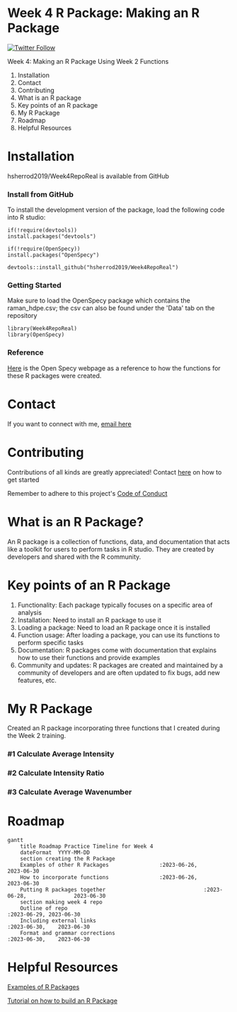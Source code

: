 # Week 4 R Package: Making an R Package

[![Twitter Follow](https://img.shields.io/twitter/follow/csulb?style=social)](https://twitter.com/csulb/with_replies)

Week 4: Making an R Package Using Week 2 Functions
1. Installation
2. Contact
3. Contributing
4. What is an R package
5. Key points of an R package
6. My R Package
7. Roadmap
8. Helpful Resources

# Installation
hsherrod2019/Week4RepoReal is available from GitHub

### Install from GitHub
To install the development version of the package, load the following code into R studio:
```
if(!require(devtools))
install.packages("devtools")

if(!require(OpenSpecy))
install.packages("OpenSpecy")

devtools::install_github("hsherrod2019/Week4RepoReal")
```

### Getting Started
Make sure to load the OpenSpecy package which contains the raman_hdpe.csv; the csv can also be found under the 'Data' tab on the repository
```
library(Week4RepoReal)
library(OpenSpecy)
```
### Reference
[Here](https://github.com/wincowgerDEV/OpenSpecy-package) is the Open Specy webpage as a reference to how the functions for these R packages were created.


# Contact
If you want to connect with me, [email here](mailto:hannah@mooreplasticresearch.org)

# Contributing
Contributions of all kinds are greatly appreciated!
Contact [here](mailto:hannah@mooreplasticresearch.org) on how to get started

Remember to adhere to this project's [Code of Conduct](https://github.com/Cambalab/fake-data-generator/blob/master/.github/CODE_OF_CONDUCT.md)

# What is an R Package?
An R package is a collection of functions, data, and documentation that acts like a toolkit for users to perform tasks in R studio. They are created by developers and shared with the R community.

# Key points of an R Package
1. Functionality: Each package typically focuses on a specific area of analysis
2. Installation: Need to install an R package to use it
3. Loading a package: Need to load an R package once it is installed
4. Function usage: After loading a package, you can use its functions to perform specific tasks
5. Documentation: R packages come with documentation that explains how to use their functions and provide examples
6. Community and updates: R packages are created and maintained by a community of developers and are often updated to fix bugs, add new features, etc.

# My R Package
Created an R package incorporating three functions that I created during the Week 2 training.

### #1 Calculate Average Intensity
### #2 Calculate Intensity Ratio
### #3 Calculate Average Wavenumber

# Roadmap
```mermaid
gantt
    title Roadmap Practice Timeline for Week 4
    dateFormat  YYYY-MM-DD
    section creating the R Package
    Examples of other R Packages                :2023-06-26,                             2023-06-30
    How to incorporate functions                :2023-06-26,                             2023-06-30
    Putting R packages together                               :2023-06-28,               2023-06-30
    section making week 4 repo
    Outline of repo                                                         :2023-06-29, 2023-06-30
    Including external links                                                            :2023-06-30,    2023-06-30
    Format and grammar corrections                                                      :2023-06-30,    2023-06-30
```

# Helpful Resources
[Examples of R Packages](https://github.com/nanxstats/awesome-shiny-extensions)

[Tutorial on how to build an R Package](https://www.prestevez.com/post/r-package-tutorial/)
